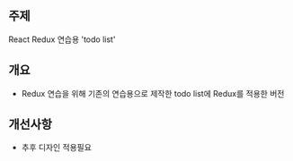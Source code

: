 ## 주제

React Redux 연습용 'todo list'

## 개요

- Redux 연습을 위해 기존의 연습용으로 제작한 todo list에 Redux를 적용한 버전

## 개선사항

- 추후 디자인 적용필요

